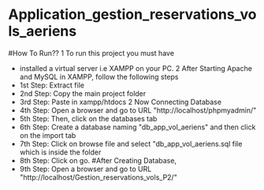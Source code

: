 # Application_gestion_reservations_vols_aeriens
#How To Run??
1 To run this project you must have
* installed a virtual server i.e XAMPP on your PC.
2 After Starting Apache and MySQL in XAMPP, follow the following steps
* 1st Step: Extract file
* 2nd Step: Copy the main project folder
* 3rd Step: Paste in xampp/htdocs
2 Now Connecting Database
*  4th Step: Open a browser and go to URL "http://localhost/phpmyadmin/"
*  5th Step: Then, click on the databases tab
*  6th Step: Create a database naming "db_app_vol_aeriens" and then click on the import tab
*  7th Step: Click on browse file and select "db_app_vol_aeriens.sql file which is inside the folder
*  8th Step: Click on go.
#After Creating Database,
* 9th Step: Open a browser and go to URL "http://localhost/Gestion_reservations_vols_P2/"
